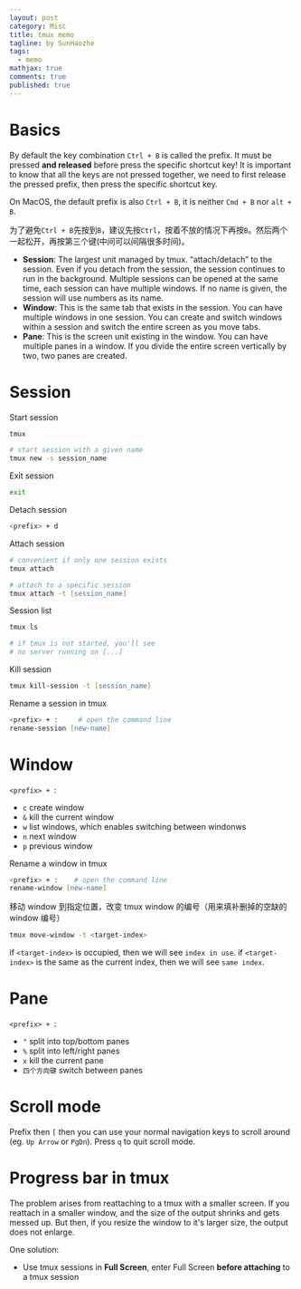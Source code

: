 ```yaml
---
layout: post
category: Misc     
title: tmux memo  
tagline: by SunHaozhe
tags: 
  - memo
mathjax: true
comments: true
published: true
---
```


# Basics 

By default the key combination `Ctrl + B` is called the prefix. It must be pressed **and released** before press the specific shortcut key! It is important to know that all the keys are not pressed together, we need to first release the pressed prefix, then press the specific shortcut key. 

On MacOS, the default prefix is also `Ctrl + B`, it is neither `Cmd + B` nor `alt + B`.

为了避免`Ctrl + B`先按到`B`，建议先按`Ctrl`，按着不放的情况下再按`B`。然后两个一起松开，再按第三个键(中间可以间隔很多时间)。

* **Session**: The largest unit managed by tmux. “attach/detach” to the session. Even if you detach from the session, the session continues to run in the background. Multiple sessions can be opened at the same time, each session can have multiple windows. If no name is given, the session will use numbers as its name. 
* **Window**: This is the same tab that exists in the session. You can have multiple windows in one session. You can create and switch windows within a session and switch the entire screen as you move tabs.
* **Pane**: This is the screen unit existing in the window. You can have multiple panes in a window. If you divide the entire screen vertically by two, two panes are created.


# Session 

Start session

```zsh
tmux

# start session with a given name
tmux new -s session_name
```


Exit session

```zsh
exit
```

Detach session

```zsh
<prefix> + d
```

Attach session

```zsh
# convenient if only one session exists 
tmux attach

# attach to a specific session
tmux attach -t [session_name]
```

Session list

```zsh
tmux ls

# if tmux is not started, you'll see
# no server running on [...]
```

Kill session

```zsh
tmux kill-session -t [session_name]
```

Rename a session in tmux

```zsh
<prefix> + :     # open the command line
rename-session [new-name]
```


# Window


`<prefix> + `:

* `c` create window
* `&` kill the current window
* `w` list windows, which enables switching between windonws
* `n` next window
* `p` previous window

Rename a window in tmux

```zsh
<prefix> + :    # open the command line
rename-window [new-name]
```


移动 window 到指定位置，改变 tmux window 的编号（用来填补删掉的空缺的 window 编号）

```zsh
tmux move-window -t <target-index>
```

if `<target-index>` is occupied, then we will see `index in use`.
if `<target-index>` is the same as the current index, then we will see `same index`.



# Pane 

`<prefix> + `:

* `"` split into top/bottom panes
* `%` split into left/right panes
* `x` kill the current pane
* `四个方向键` switch between panes



# Scroll mode

Prefix then `[` then you can use your normal navigation keys to scroll around (eg. `Up Arrow` or `PgDn`). Press `q` to quit scroll mode.



# Progress bar in tmux

The problem arises from reattaching to a tmux with a smaller screen. If you reattach in a smaller window, and the size of the output shrinks and gets messed up. But then, if you resize the window to it's larger size, the output does not enlarge.

One solution:
* Use tmux sessions in **Full Screen**, enter Full Screen **before attaching** to a tmux session




































